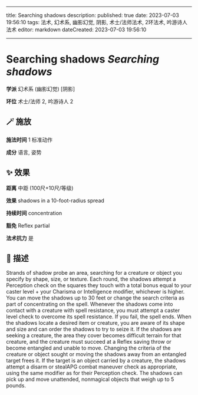 
---
title: Searching shadows
description: 
published: true
date: 2023-07-03 19:56:10
tags: 法术, 幻术系, 幽影幻觉, 阴影, 术士/法师法术, 2环法术, 吟游诗人法术
editor: markdown
dateCreated: 2023-07-03 19:56:10

---

# **Searching shadows** *Searching shadows*

**学派** 幻术系 (幽影幻觉) \[阴影\] 

**环位** 术士/法师 2, 吟游诗人 2

## 🪄 施放

**施法时间** 1 标准动作

**成分** 语言, 姿势

## ✨ 效果  

**距离** 中距 (100尺+10尺/等级) 

**效果** shadows in a 10-foot-radius spread 

**持续时间** concentration 

**豁免** Reflex partial

**法术抗力** 是

## 📖 描述

Strands of shadow probe an area, searching for a creature or object you specify by shape, size, or texture. Each round, the shadows attempt a Perception check on the squares they touch with a total bonus equal to your caster level + your Charisma or Intelligence modifier, whichever is higher. You can move the shadows up to 30 feet or change the search criteria as part of concentrating on the spell. Whenever the shadows come into contact with a creature with spell resistance, you must attempt a caster level check to overcome its spell resistance. If you fail, the spell ends.  When the shadows locate a desired item or creature, you are aware of its shape and size and can order the shadows to try to seize it. If the shadows are seeking a creature, the area they cover becomes difficult terrain for that creature, and the creature must succeed at a Reflex saving throw or become entangled and unable to move. Changing the criteria of the creature or object sought or moving the shadows away from an entangled target frees it. If the target is an object carried by a creature, the shadows attempt a disarm or stealAPG combat maneuver check as appropriate, using the same modifier as for their Perception check. The shadows can pick up and move unattended, nonmagical objects that weigh up to 5 pounds.
    